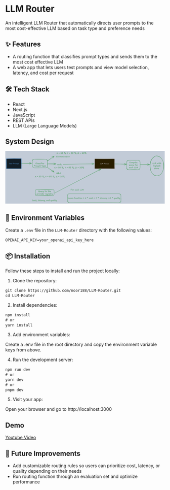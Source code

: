 # LLM Router 

An intelligent LLM Router that automatically directs user prompts to the most cost-effective LLM based on task type and preference needs

## ✨ Features

- A routing function that classifies prompt types and sends them to the most cost effective LLM
- A web app that lets users test prompts and view model selection, latency, and cost per request

## 🛠️ Tech Stack

- React  
- Next.js  
- JavaScript  
- REST APIs  
- LLM (Large Language Models)

## System Design
<img src="https://github.com/noor188/LLM-Router/blob/main/img/System_Design.png">

## 🔐 Environment Variables

Create a `.env` file in the `LLM-Router` directory with the following values:

```env
OPENAI_API_KEY=your_openai_api_key_here
```
## 📦 Installation

Follow these steps to install and run the project locally:

1. Clone the repository:
   
```
git clone https://github.com/noor188/LLM-Router.git
cd LLM-Router
```

2. Install dependencies:
```
npm install
# or
yarn install
```

3. Add environment variables:

Create a .env file in the root directory and copy the environment variable keys from above.

4. Run the development server:

```
npm run dev
# or
yarn dev
# or
pnpm dev
```

5. Visit your app:

Open your browser and go to http://localhost:3000

## Demo
<a href="https://youtu.be/-NCpDcE0UYs"> Youtube Video</a>

## 🧠 Future Improvements
- Add customizable routing rules so users can prioritize cost, latency, or quality depending on their needs
- Run routing function through an evaluation set and optimize performance



